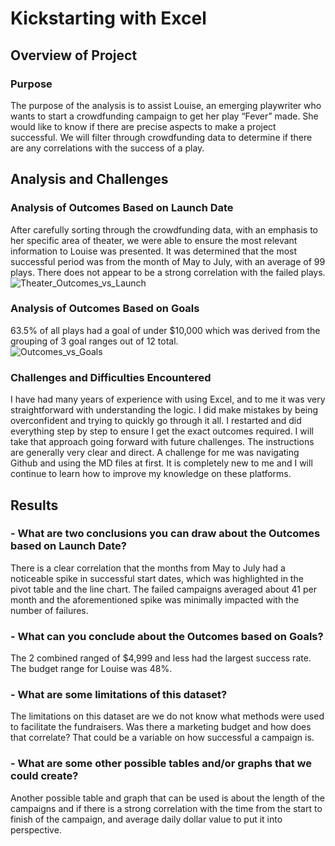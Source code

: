 # Kickstarting with Excel

## Overview of Project

### Purpose
The purpose of the analysis is to assist Louise, an emerging playwriter who wants to start a crowdfunding campaign to get her play “Fever” made. She would like to know if there are precise aspects to make a project successful. We will filter through crowdfunding data to determine if there are any correlations with the success of a play. 

## Analysis and Challenges

### Analysis of Outcomes Based on Launch Date
After carefully sorting through the crowdfunding data, with an emphasis to her specific area of theater, we were able to ensure the most relevant information to Louise was presented. It was determined that the most successful period was from the month of May to July, with an average of 99 plays. There does not appear to be a strong correlation with the failed plays.
![Theater_Outcomes_vs_Launch](https://user-images.githubusercontent.com/75815146/103499529-6a9f3d80-4e16-11eb-8935-4ec712da68ab.png)

### Analysis of Outcomes Based on Goals
63.5% of all plays had a goal of under $10,000 which was derived from the grouping of 3 goal ranges out of 12 total.  
![Outcomes_vs_Goals](https://user-images.githubusercontent.com/75815146/103499530-6a9f3d80-4e16-11eb-9aee-8bed70af2be8.png)

### Challenges and Difficulties Encountered
I have had many years of experience with using Excel, and to me it was very straightforward with understanding the logic. I did make mistakes by being overconfident and trying to quickly go through it all. I restarted and did everything step by step to ensure I get the exact outcomes required. I will take that approach going forward with future challenges. The instructions are generally very clear and direct. A challenge for me was navigating Github and using the MD files at first. It is completely new to me and I will continue to learn how to improve my knowledge on these platforms. 

## Results

### - What are two conclusions you can draw about the Outcomes based on Launch Date?
There is a clear correlation that the months from May to July had a noticeable spike in successful start dates, which was highlighted in the pivot table and the line chart. The failed campaigns averaged about 41 per month and the aforementioned spike was minimally impacted with the number of failures.

### - What can you conclude about the Outcomes based on Goals?
The 2 combined ranged of $4,999 and less had the largest success rate. The budget range for Louise was 48%. 
### - What are some limitations of this dataset?

The limitations on this dataset are we do not know what methods were used to facilitate the fundraisers. Was there a marketing budget and how does that correlate? That could be a variable on how successful a campaign is.

### - What are some other possible tables and/or graphs that we could create?
Another possible table and graph that can be used is about the length of the campaigns and if there is a strong correlation with the time from the start to finish of the campaign, and average daily dollar value to put it into perspective. 
